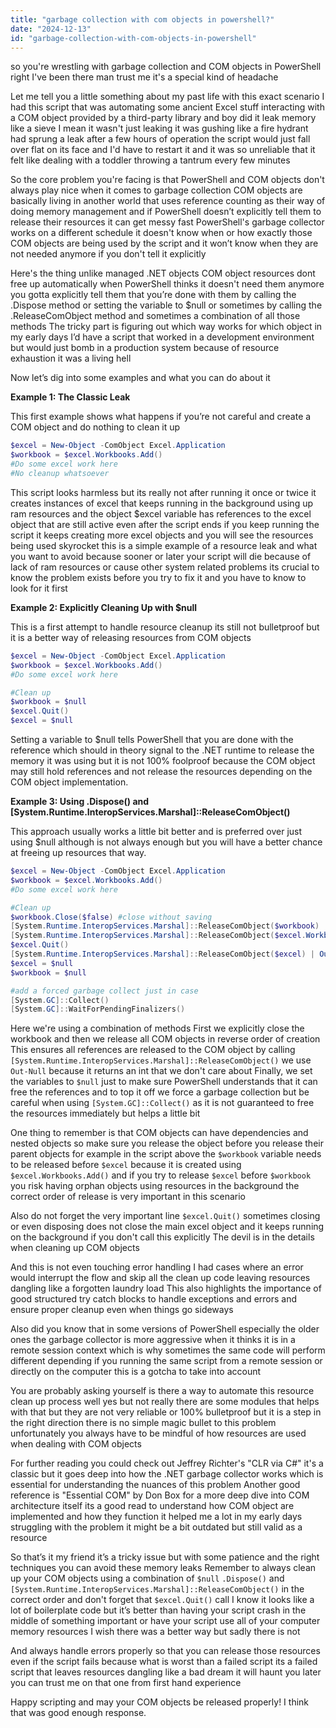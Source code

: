 ```yaml
---
title: "garbage collection with com objects in powershell?"
date: "2024-12-13"
id: "garbage-collection-with-com-objects-in-powershell"
---
```


 so you're wrestling with garbage collection and COM objects in PowerShell right I've been there man trust me it's a special kind of headache

Let me tell you a little something about my past life with this exact scenario I had this script that was automating some ancient Excel stuff interacting with a COM object provided by a third-party library and boy did it leak memory like a sieve I mean it wasn't just leaking it was gushing like a fire hydrant had sprung a leak after a few hours of operation the script would just fall over flat on its face and I'd have to restart it and it was so unreliable that it felt like dealing with a toddler throwing a tantrum every few minutes

So the core problem you're facing is that PowerShell and COM objects don't always play nice when it comes to garbage collection COM objects are basically living in another world that uses reference counting as their way of doing memory management and if PowerShell doesn’t explicitly tell them to release their resources it can get messy fast PowerShell's garbage collector works on a different schedule it doesn't know when or how exactly those COM objects are being used by the script and it won’t know when they are not needed anymore if you don't tell it explicitly

Here's the thing unlike managed .NET objects COM object resources dont free up automatically when PowerShell thinks it doesn't need them anymore you gotta explicitly tell them that you’re done with them by calling the .Dispose method or setting the variable to $null or sometimes by calling the .ReleaseComObject method and sometimes a combination of all those methods The tricky part is figuring out which way works for which object in my early days I’d have a script that worked in a development environment but would just bomb in a production system because of resource exhaustion it was a living hell

Now let’s dig into some examples and what you can do about it

**Example 1: The Classic Leak**

This first example shows what happens if you’re not careful and create a COM object and do nothing to clean it up

```powershell
$excel = New-Object -ComObject Excel.Application
$workbook = $excel.Workbooks.Add()
#Do some excel work here
#No cleanup whatsoever
```

This script looks harmless but its really not after running it once or twice it creates instances of excel that keeps running in the background using up ram resources and the object $excel variable has references to the excel object that are still active even after the script ends if you keep running the script it keeps creating more excel objects and you will see the resources being used skyrocket this is a simple example of a resource leak and what you want to avoid because sooner or later your script will die because of lack of ram resources or cause other system related problems its crucial to know the problem exists before you try to fix it and you have to know to look for it first

**Example 2: Explicitly Cleaning Up with $null**

This is a first attempt to handle resource cleanup its still not bulletproof but it is a better way of releasing resources from COM objects

```powershell
$excel = New-Object -ComObject Excel.Application
$workbook = $excel.Workbooks.Add()
#Do some excel work here

#Clean up
$workbook = $null
$excel.Quit()
$excel = $null
```
Setting a variable to $null tells PowerShell that you are done with the reference which should in theory signal to the .NET runtime to release the memory it was using but it is not 100% foolproof because the COM object may still hold references and not release the resources depending on the COM object implementation.

**Example 3: Using .Dispose() and [System.Runtime.InteropServices.Marshal]::ReleaseComObject()**

This approach usually works a little bit better and is preferred over just using $null although is not always enough but you will have a better chance at freeing up resources that way.

```powershell
$excel = New-Object -ComObject Excel.Application
$workbook = $excel.Workbooks.Add()
#Do some excel work here

#Clean up
$workbook.Close($false) #close without saving
[System.Runtime.InteropServices.Marshal]::ReleaseComObject($workbook) | Out-Null
[System.Runtime.InteropServices.Marshal]::ReleaseComObject($excel.Workbooks) | Out-Null
$excel.Quit()
[System.Runtime.InteropServices.Marshal]::ReleaseComObject($excel) | Out-Null
$excel = $null
$workbook = $null

#add a forced garbage collect just in case
[System.GC]::Collect()
[System.GC]::WaitForPendingFinalizers()
```

Here we're using a combination of methods First we explicitly close the workbook and then we release all COM objects in reverse order of creation This ensures all references are released to the COM object by calling `[System.Runtime.InteropServices.Marshal]::ReleaseComObject()` we use `Out-Null` because it returns an int that we don't care about Finally, we set the variables to `$null` just to make sure PowerShell understands that it can free the references and to top it off we force a garbage collection but be careful when using `[System.GC]::Collect()` as it is not guaranteed to free the resources immediately but helps a little bit

One thing to remember is that COM objects can have dependencies and nested objects so make sure you release the object before you release their parent objects for example in the script above the `$workbook` variable needs to be released before `$excel` because it is created using `$excel.Workbooks.Add()` and if you try to release `$excel` before `$workbook` you risk having orphan objects using resources in the background the correct order of release is very important in this scenario

Also do not forget the very important line `$excel.Quit()` sometimes closing or even disposing does not close the main excel object and it keeps running on the background if you don't call this explicitly The devil is in the details when cleaning up COM objects

And this is not even touching error handling I had cases where an error would interrupt the flow and skip all the clean up code leaving resources dangling like a forgotten laundry load This also highlights the importance of good structured try catch blocks to handle exceptions and errors and ensure proper cleanup even when things go sideways

Also did you know that in some versions of PowerShell especially the older ones the garbage collector is more aggressive when it thinks it is in a remote session context which is why sometimes the same code will perform different depending if you running the same script from a remote session or directly on the computer this is a gotcha to take into account

You are probably asking yourself is there a way to automate this resource clean up process well yes but not really there are some modules that helps with that but they are not very reliable or 100% bulletproof but it is a step in the right direction there is no simple magic bullet to this problem unfortunately you always have to be mindful of how resources are used when dealing with COM objects

For further reading you could check out Jeffrey Richter's "CLR via C#" it's a classic but it goes deep into how the .NET garbage collector works which is essential for understanding the nuances of this problem Another good reference is "Essential COM" by Don Box for a more deep dive into COM architecture itself its a good read to understand how COM object are implemented and how they function it helped me a lot in my early days struggling with the problem it might be a bit outdated but still valid as a resource

So that’s it my friend it’s a tricky issue but with some patience and the right techniques you can avoid these memory leaks Remember to always clean up your COM objects using a combination of `$null` `.Dispose()` and `[System.Runtime.InteropServices.Marshal]::ReleaseComObject()` in the correct order and don't forget that `$excel.Quit()` call I know it looks like a lot of boilerplate code but it’s better than having your script crash in the middle of something important or have your script use all of your computer memory resources I wish there was a better way but sadly there is not

And always handle errors properly so that you can release those resources even if the script fails because what is worst than a failed script its a failed script that leaves resources dangling like a bad dream it will haunt you later you can trust me on that one from first hand experience

Happy scripting and may your COM objects be released properly! I think that was good enough response.
